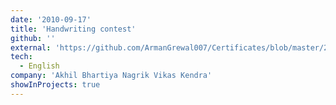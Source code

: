 ```yaml
---
date: '2010-09-17'
title: 'Handwriting contest'
github: ''
external: 'https://github.com/ArmanGrewal007/Certificates/blob/master/2010_09_17_Handwriting_contest.pdf'
tech:
  - English
company: 'Akhil Bhartiya Nagrik Vikas Kendra'
showInProjects: true
---
```

